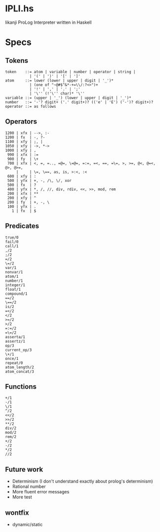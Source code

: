 IPLI.hs
===

Iikanji ProLog Interpreter written in Haskell

# Specs

## Tokens

```
token    ::= atom | variable | number | operator | string |
           | '(' | ')' | '[' | ']'
atom     ::= lower (lower | upper | digit | '_')*
           | (one of "~@#$^&*-+=\\/:?<>")+
           | '!' | ',' | '.' | ';'
           | '\'' (!'\'' char)* '\''
variable ::= (upper | '_') (lower | upper | digit | '_')*
number   ::= '-'? digit+ ('.' digit+)? (('e' | 'E') ('-')? digit+)?
operator ::= as follows
```

## Operators

```
1200 | xfx | -->, :-
1200 | fx  | -, ?-
1100 | xfy | ;, |
1050 | xfy | ->, *->
1000 | xfy | ,
 990 | xfx | :=
 900 | fy  | \+
 700 | xfx | <, =, =.., =@=, \=@=, =:=, =<, ==, =\=, >, >=, @<, @=<, @>, @>=,
     |     | \=, \==, as, is, >:<, :<
 600 | xfy | :
 500 | yfx | +, -, /\, \/, xor
 500 | fx  | ?
 400 | yfx | *, /, //, div, rdiv, <<, >>, mod, rem
 200 | xfx | **
 200 | xfy | ^
 200 | fy  | +, -, \
 100 | yfx | .
   1 | fx  | $
 ```

## Predicates

```
true/0
fail/0
call/1
,/2
;/2
=/2
\=/2
var/1
nonvar/1
atom/1
number/1
integer/1
float/1
compound/1
==/2
\==/2
is/2
=</2
</2
>=/2
>/2
=:=/2
=\=/2
asserta/1
assertz/1
op/3
current_op/3
\+/1
once/1
repeat/0
atom_length/2
atom_concat/3
```

## Functions

```
+/1
-/1
\/1
^/2
<</2
>>/2
**/2
div/2
mod/2
rem/2
+/2
-/2
*/2
//2
```

## Future work

- Determinism (I don't understand exactly about prolog's determinism)
- Rational number
- More fluent error messages
- More test

## wontfix

- dynamic/static
